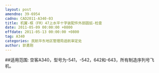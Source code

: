 ```yaml
---
layout: post
amendno: 39-6954
cadno: CAD2011-A340-03
title: 机翼-框（FR）47上水平十字装配件外部圆弧-检查
date: 2011-05-09 00:00:00 +0800
effdate: 2011-05-13 00:00:00 +0800
tag: A340
categories: 民航华东地区管理局适航审定处
author: 郭勇刚
---
```


##适用范围:
空客A340，型号为-541，-542，642和-643，所有制造序列号飞机。

